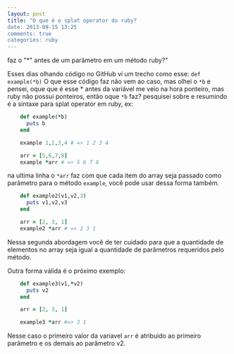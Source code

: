 ```yaml
---
layout: post
title: "O que é o splat operator do ruby?
date: 2013-09-15 13:25
comments: true
categories: ruby
---
```


faz o \"*\" antes de um parâmetro em um método ruby?"

Esses dias olhando código no GitHub vi um trecho como esse: `def example(*b)`
O que esse código faz não vem ao caso, mas olhei o `*b` e pensei, oque que é esse * antes da variável me veio na hora ponteiro, mas ruby não possui ponteiros, então oque `*b` faz?
pesquisei sobre e resumindo é a sintaxe para splat operator em ruby, ex:

```ruby
    def example(*b)
      puts b
    end

    example 1,2,3,4 # => 1 2 3 4

    arr = [5,6,7,8]
    example *arr # => 5 6 7 8
```

na ultima linha o `*arr` faz com que cada item do array seja passado como parâmetro para o método `example`, você pode usar dessa forma também.

```ruby
    def example2(v1,v2,3)
      puts v1,v2,v3
    end

    arr = [2, 3, 1]
    example2 *arr # => 2 3 1
```
Nessa segunda abordagem você de ter cuidado para que a quantidade de elementos no array seja igual a quantidade de parâmetros requeridos pelo método.

Outra forma válida é o próximo exemplo:

```ruby
    def example3(v1,*v2)
      puts v2
    end

    arr = [2, 3, 1]

    example3 *arr #=> 3 1
```

Nesse caso o primeiro valor da variavel `arr` é atribuido ao primeiro parâmetro e os demais ao parâmetro v2.

